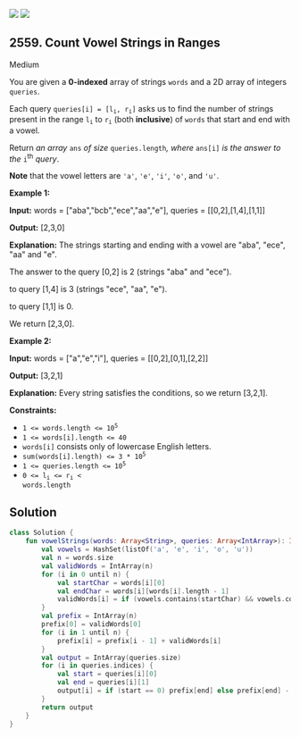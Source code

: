 [![](https://img.shields.io/github/stars/javadev/LeetCode-in-Kotlin?label=Stars&style=flat-square)](https://github.com/javadev/LeetCode-in-Kotlin)
[![](https://img.shields.io/github/forks/javadev/LeetCode-in-Kotlin?label=Fork%20me%20on%20GitHub%20&style=flat-square)](https://github.com/javadev/LeetCode-in-Kotlin/fork)

## 2559\. Count Vowel Strings in Ranges

Medium

You are given a **0-indexed** array of strings `words` and a 2D array of integers `queries`.

Each query <code>queries[i] = [l<sub>i</sub>, r<sub>i</sub>]</code> asks us to find the number of strings present in the range <code>l<sub>i</sub></code> to <code>r<sub>i</sub></code> (both **inclusive**) of `words` that start and end with a vowel.

Return _an array_ `ans` _of size_ `queries.length`_, where_ `ans[i]` _is the answer to the_ `i`<sup>th</sup> _query_.

**Note** that the vowel letters are `'a'`, `'e'`, `'i'`, `'o'`, and `'u'`.

**Example 1:**

**Input:** words = ["aba","bcb","ece","aa","e"], queries = \[\[0,2],[1,4],[1,1]]

**Output:** [2,3,0]

**Explanation:** The strings starting and ending with a vowel are "aba", "ece", "aa" and "e". 

The answer to the query [0,2] is 2 (strings "aba" and "ece"). 

to query [1,4] is 3 (strings "ece", "aa", "e"). 

to query [1,1] is 0. 

We return [2,3,0].

**Example 2:**

**Input:** words = ["a","e","i"], queries = \[\[0,2],[0,1],[2,2]]

**Output:** [3,2,1]

**Explanation:** Every string satisfies the conditions, so we return [3,2,1].

**Constraints:**

*   <code>1 <= words.length <= 10<sup>5</sup></code>
*   `1 <= words[i].length <= 40`
*   `words[i]` consists only of lowercase English letters.
*   <code>sum(words[i].length) <= 3 * 10<sup>5</sup></code>
*   <code>1 <= queries.length <= 10<sup>5</sup></code>
*   <code>0 <= l<sub>i</sub> <= r<sub>i</sub> < words.length</code>

## Solution

```kotlin
class Solution {
    fun vowelStrings(words: Array<String>, queries: Array<IntArray>): IntArray {
        val vowels = HashSet(listOf('a', 'e', 'i', 'o', 'u'))
        val n = words.size
        val validWords = IntArray(n)
        for (i in 0 until n) {
            val startChar = words[i][0]
            val endChar = words[i][words[i].length - 1]
            validWords[i] = if (vowels.contains(startChar) && vowels.contains(endChar)) 1 else 0
        }
        val prefix = IntArray(n)
        prefix[0] = validWords[0]
        for (i in 1 until n) {
            prefix[i] = prefix[i - 1] + validWords[i]
        }
        val output = IntArray(queries.size)
        for (i in queries.indices) {
            val start = queries[i][0]
            val end = queries[i][1]
            output[i] = if (start == 0) prefix[end] else prefix[end] - prefix[start - 1]
        }
        return output
    }
}
```